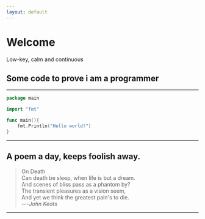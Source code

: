 ```yaml
---
layout: default
---
```


# Welcome
Low-key, calm and continuous

## Some code to prove i am a programmer

---
```go
package main

import "fmt"

func main(){
	fmt.Println("Hello world!")
}
```

---
## A poem a day, keeps foolish away.
> On Death  
> Can death be sleep, when life is but a dream.  
 And scenes of bliss pass as a phantom by?  
 The transient pleasures as a vision seem,  
 And yet we think the greatest pain's to die.  
 ---<cite>John Keats</cite>
---
